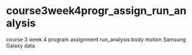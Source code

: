 # course3week4progr_assign_run_analysis
course 3 week 4 program assignment run_analysis body motion Samsung Galaxy data 
